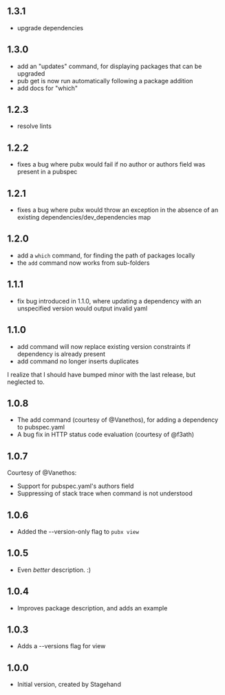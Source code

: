 ## 1.3.1

- upgrade dependencies

## 1.3.0

- add an "updates" command, for displaying packages that can be upgraded
- pub get is now run automatically following a package addition
- add docs for "which"

## 1.2.3

- resolve lints

## 1.2.2

- fixes a bug where pubx would fail if no author or authors field was present
  in a pubspec

## 1.2.1

- fixes a bug where pubx would throw an exception in the absence of
  an existing dependencies/dev_dependencies map

## 1.2.0

- add a `which` command, for finding the path of packages locally
- the `add` command now works from sub-folders

## 1.1.1

- fix bug introduced in 1.1.0, where updating a dependency with an unspecified
  version would output invalid yaml

## 1.1.0

- add command will now replace existing version constraints if dependency is
  already present
- add command no longer inserts duplicates

I realize that I should have bumped minor with the last release, but neglected
to.

## 1.0.8

- The add command (courtesy of @Vanethos), for adding a dependency to
  pubspec.yaml
- A bug fix in HTTP status code evaluation (courtesy of @f3ath)

## 1.0.7

Courtesy of @Vanethos:
- Support for pubspec.yaml's authors field
- Suppressing of stack trace when command is not understood

## 1.0.6

- Added the --version-only flag to `pubx view`

## 1.0.5

- Even _better_ description. :)

## 1.0.4

- Improves package description, and adds an example

## 1.0.3

- Adds a --versions flag for view

## 1.0.0

- Initial version, created by Stagehand

